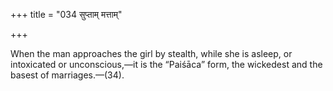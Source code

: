 +++
title = "034 सुप्ताम् मत्ताम्"

+++

When the man approaches the girl by stealth, while she is asleep, or intoxicated or unconscious,—it is the “Paiśāca” form, the wickedest and the basest of marriages.—(34).